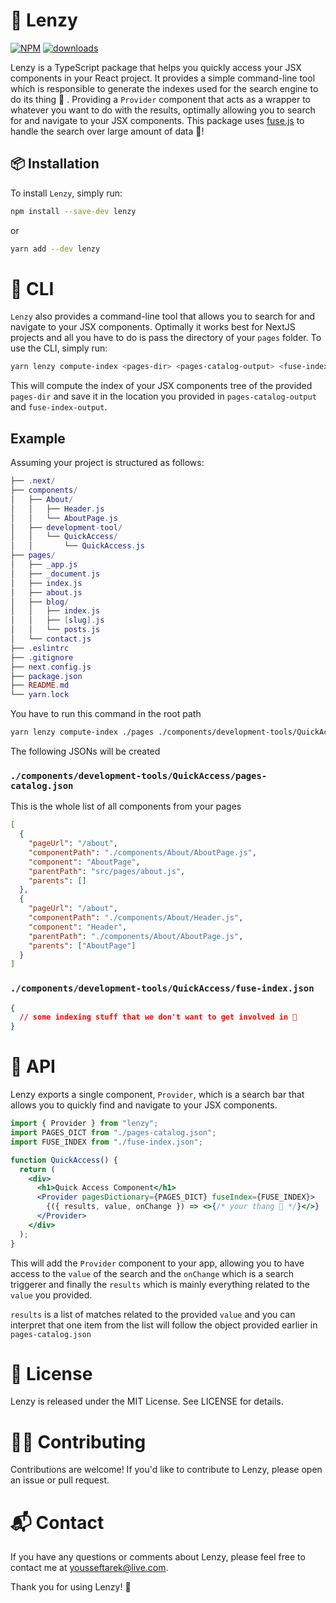 # 🚀 Lenzy

[![NPM](https://img.shields.io/npm/v/lenzy.svg)](https://www.npmjs.com/package/lenzy)
[![downloads](https://img.shields.io/npm/dm/lenzy.svg)](https://www.npmjs.com/package/lenzy)

Lenzy is a TypeScript package that helps you quickly access your JSX components in your React project. It provides a simple command-line tool which is responsible to generate the indexes used for the search engine to do its thing 🌠 . Providing a `Provider` component that acts as a wrapper to whatever you want to do with the results, optimally allowing you to search for and navigate to your JSX components. This package uses [fuse.js](https://fusejs.io/) to handle the search over large amount of data 🎉!

## 📦 Installation

To install `Lenzy`, simply run:

```sh
npm install --save-dev lenzy
```

or

```sh
yarn add --dev lenzy
```

# 🤖 CLI

`Lenzy` also provides a command-line tool that allows you to search for and navigate to your JSX components. Optimally it works best for NextJS projects and all you have to do is pass the directory of your `pages` folder. To use the CLI, simply run:

```sh
yarn lenzy compute-index <pages-dir> <pages-catalog-output> <fuse-index-output>
```

This will compute the index of your JSX components tree of the provided `pages-dir` and save it in the location you provided in `pages-catalog-output` and `fuse-index-output`.

## Example

Assuming your project is structured as follows:

```lua
├── .next/
├── components/
│   ├── About/
│   │   ├── Header.js
│   │   └── AboutPage.js
│   ├── development-tool/
│   │   └── QuickAccess/
│   │       └── QuickAccess.js
├── pages/
│   ├── _app.js
│   ├── _document.js
│   ├── index.js
│   ├── about.js
│   ├── blog/
│   │   ├── index.js
│   │   ├── [slug].js
│   │   └── posts.js
│   └── contact.js
├── .eslintrc
├── .gitignore
├── next.config.js
├── package.json
├── README.md
└── yarn.lock
```

You have to run this command in the root path

```zsh
yarn lenzy compute-index ./pages ./components/development-tools/QuickAccess/pages-catalog.json ./components/development-tools/QuickAccess/fuse-index.json
```

The following JSONs will be created

### `./components/development-tools/QuickAccess/pages-catalog.json`

This is the whole list of all components from your pages

```json
[
  {
    "pageUrl": "/about",
    "componentPath": "./components/About/AboutPage.js",
    "component": "AboutPage",
    "parentPath": "src/pages/about.js",
    "parents": []
  },
  {
    "pageUrl": "/about",
    "componentPath": "./components/About/Header.js",
    "component": "Header",
    "parentPath": "./components/About/AboutPage.js",
    "parents": ["AboutPage"]
  }
]
```

### `./components/development-tools/QuickAccess/fuse-index.json`

```json
{
  // some indexing stuff that we don't want to get involved in 🥲
}
```

# 📖 API

Lenzy exports a single component, `Provider`, which is a search bar that allows you to quickly find and navigate to your JSX components.

```jsx
import { Provider } from "lenzy";
import PAGES_DICT from "./pages-catalog.json";
import FUSE_INDEX from "./fuse-index.json";

function QuickAccess() {
  return (
    <div>
      <h1>Quick Access Component</h1>
      <Provider pagesDictionary={PAGES_DICT} fuseIndex={FUSE_INDEX}>
        {({ results, value, onChange }) => <>{/* your thang 🌃 */}</>}
      </Provider>
    </div>
  );
}
```

This will add the `Provider` component to your app, allowing you to have access to the `value` of the search and the `onChange` which is a search triggerer and finally the `results` which is mainly everything related to the `value` you provided.

`results` is a list of matches related to the provided `value` and you can interpret that one item from the list will follow the object provided earlier in `pages-catalog.json`

# 📜 License

Lenzy is released under the MIT License. See LICENSE for details.

# 👨‍💻 Contributing

Contributions are welcome! If you'd like to contribute to Lenzy, please open an issue or pull request.

# 📬 Contact

If you have any questions or comments about Lenzy, please feel free to contact me at yousseftarek@live.com.

Thank you for using Lenzy! 🎉

